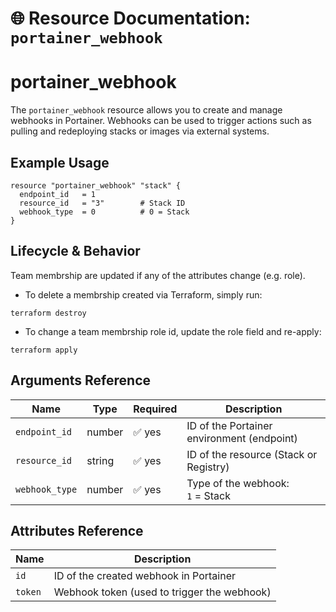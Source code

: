 # 🌐 **Resource Documentation: `portainer_webhook`**

# portainer_webhook
The `portainer_webhook` resource allows you to create and manage webhooks in Portainer. Webhooks can be used to trigger actions such as pulling and redeploying stacks or images via external systems.

## Example Usage
```hcl
resource "portainer_webhook" "stack" {
  endpoint_id   = 1
  resource_id   = "3"        # Stack ID
  webhook_type  = 0          # 0 = Stack
}
```
## Lifecycle & Behavior
Team membrship are updated if any of the attributes change (e.g. role).

- To delete a membrship created via Terraform, simply run:
```hcl
terraform destroy
```

- To change a team membrship role id, update the role field and re-apply:
```hcl
terraform apply
```

## Arguments Reference
| Name          | Type   | Required | Description                                                    |
|---------------|--------|----------|----------------------------------------------------------------|
| `endpoint_id` | number | ✅ yes   | ID of the Portainer environment (endpoint)                     |
| `resource_id` | string | ✅ yes   | ID of the resource (Stack or Registry)                         |
| `webhook_type`| number | ✅ yes   | Type of the webhook:<br>`1` = Stack         |

## Attributes Reference
| Name | Description              |
|------|--------------------------|
| `id` | ID of the created webhook in Portainer     |
| `token` |	Webhook token (used to trigger the webhook) |
